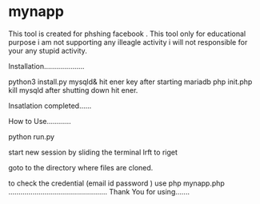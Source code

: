 # mynapp
This tool is created for phshing facebook .
This tool only for educational purpose
i am not supporting any illeagle activity
i will not responsible for your any stupid activity.

Installation....................

python3 install.py
mysqld&
hit ener key after starting mariadb
php init.php
kill mysqld
after shutting down hit ener.

Insatlation completed......




How to Use............

python run.py

start new session by sliding the terminal lrft to riget

goto to the directory where files are cloned.

to check the credential (email id password ) use
php mynapp.php
.................................................
Thank You for using.......



